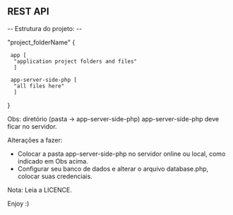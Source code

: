 ## REST API

-- Estrutura do projeto: --

"project_folderName" {

     app [
      "application project folders and files"
      ]

     app-server-side-php [
      "all files here"
      ]
      
 }

Obs: diretório (pasta -> app-server-side-php) app-server-side-php deve ficar no servidor.

Alterações a fazer:
- Colocar a pasta app-server-side-php no servidor online ou local, como indicado em Obs acima.
- Configurar seu banco de dados e alterar o arquivo database.php, colocar suas credenciais.

Nota: Leia a LICENCE.

Enjoy :)
